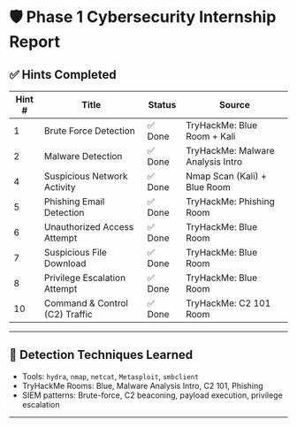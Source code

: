 # 🛡️ Phase 1 Cybersecurity Internship Report
## ✅ Hints Completed

| Hint # | Title                                | Status | Source                             |
|--------|---------------------------------------|--------|-------------------------------------|
| 1      | Brute Force Detection                 | ✅ Done | TryHackMe: Blue Room + Kali         |
| 2      | Malware Detection                     | ✅ Done | TryHackMe: Malware Analysis Intro   |
| 4      | Suspicious Network Activity           | ✅ Done | Nmap Scan (Kali) + Blue Room        |
| 5      | Phishing Email Detection              | ✅ Done | TryHackMe: Phishing Room            |
| 6      | Unauthorized Access Attempt           | ✅ Done | TryHackMe: Blue Room                |
| 7      | Suspicious File Download              | ✅ Done | TryHackMe: Blue Room                |
| 8      | Privilege Escalation Attempt          | ✅ Done | TryHackMe: Blue Room                |
| 10     | Command & Control (C2) Traffic        | ✅ Done | TryHackMe: C2 101 Room              |

---

## 🧠 Detection Techniques Learned

- Tools: `hydra`, `nmap`, `netcat`, `Metasploit`, `smbclient`
- TryHackMe Rooms: Blue, Malware Analysis Intro, C2 101, Phishing
- SIEM patterns: Brute-force, C2 beaconing, payload execution, privilege escalation

---

